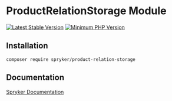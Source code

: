 # ProductRelationStorage Module
[![Latest Stable Version](https://poser.pugx.org/spryker/product-relation-storage/v/stable.svg)](https://packagist.org/packages/spryker/product-relation-storage)
[![Minimum PHP Version](https://img.shields.io/badge/php-%3E%3D%208.3-8892BF.svg)](https://php.net/)

## Installation

```
composer require spryker/product-relation-storage
```

## Documentation

[Spryker Documentation](https://spryker.github.io)

